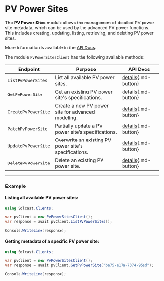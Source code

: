 # PV Power Sites

The **PV Power Sites** module allows the management of detailed PV power site metadata, which can be used by the advanced PV power functions. This includes creating, updating, listing, retrieving, and deleting PV power sites.

More information is available in the [API Docs](https://docs.solcast.com.au/#49090b36-66db-4d0f-89d5-87d19f00bec1).

The module `PvPowerSitesClient` has the following available methods:

| Endpoint                  | Purpose                                              | API Docs                                                                                                               |
|---------------------------|------------------------------------------------------|------------------------------------------------------------------------------------------------------------------------|
| `ListPvPowerSites`         | List all available PV power sites.                   | [details](https://docs.solcast.com.au/#baee4c8b-83e8-43e6-886b-98671164df10){.md-button}                               |
| `GetPvPowerSite`           | Get an existing PV power site's specifications.      | [details](https://docs.solcast.com.au/#27a18021-eed0-4281-8b28-9bdf1ebb2a95){.md-button}                               |
| `CreatePvPowerSite`        | Create a new PV power site for advanced modeling.    | [details](https://docs.solcast.com.au/#d3a35494-15d8-4baa-b96f-7fd3353c9f06){.md-button}                               |
| `PatchPvPowerSite`         | Partially update a PV power site’s specifications.   | [details](https://docs.solcast.com.au/#ba412164-31c2-47a9-a965-c95bc9b632a6){.md-button}                               |
| `UpdatePvPowerSite`        | Overwrite an existing PV power site's specifications.| [details](https://docs.solcast.com.au/#181cf2be-f710-49c3-8050-07be858f25e1){.md-button}                               |
| `DeletePvPowerSite`        | Delete an existing PV power site.                    | [details](https://docs.solcast.com.au/#c2353692-36db-46b8-8508-a6d4fae65390){.md-button}                               |

---

### Example

#### Listing all available PV power sites:
```csharp
using Solcast.Clients;

var pvClient = new PvPowerSitesClient();
var response = await pvClient.ListPvPowerSites();

Console.WriteLine(response);
```

#### Getting metadata of a specific PV power site:
```csharp
using Solcast.Clients;

var pvClient = new PvPowerSitesClient();
var response = await pvClient.GetPvPowerSite("ba75-e17a-7374-95ed");

Console.WriteLine(response);
```

<!-- ##### Example Output (JSON):
```json
{
    "resource_id": "ba75-e17a-7374-95ed",
    "name": "Test Site: Sydney Opera House",
    "latitude": -33.856784,
    "longitude": 151.215297,
    "capacity": 10,
    "capacity_dc": 15,
    "azimuth": 0,
    "tilt": 30.22,
    "tracking_type": "horizontal_single_axis",
    "install_date": "2021-07-01T00:00:00.0000000Z",
    "module_type": "poly-si",
    "ground_coverage_ratio": 0.47,
    "derating_temp_module": 0.0039,
    "derating_age_system": 0.0059,
    "derating_other_system": 0.07,
    "inverter_peak_efficiency": 0.985,
    "tracker_axis_azimuth": 0,
    "tracker_max_rotation_angle": 60,
    "tracker_back_tracking": true,
    "tracker_smart_tracking": false,
    "terrain_slope": 0,
    "terrain_azimuth": 0,
    "dust_soiling_average": [
        0.015,
        0.015,
        0.015,
        0.015,
        0.015,
        0.015,
        0.015,
        0.015,
        0.015,
        0.015,
        0.015,
        0.015
    ],
    "bifacial_system": false,
    "site_ground_albedo": 0.25,
    "bifaciality_factor": 0.7,
    "pvrow_height": 1.5,
    "pvrow_width": 2,
    "confirmed_metadata": "2024-07-30T11:52:28.9964540Z"
}
``` -->